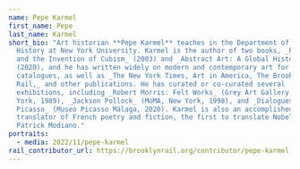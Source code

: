 ```yaml
---
name: Pepe Karmel
first_name: Pepe
last_name: Karmel
short_bio: "Art historian **Pepe Karmel** teaches in the Department of Art
  History at New York University. Karmel is the author of two books, _Picasso
  and the Invention of Cubism_ (2003) and _Abstract Art: A Global History_
  (2020), and he has written widely on modern and contemporary art for museum
  catalogues, as well as _The New York Times, Art in America, The Brooklyn
  Rail,_ and other publications. He has curated or co-curated several
  exhibitions, including _Robert Morris: Felt Works_ (Grey Art Gallery, New
  York, 1989), _Jackson Pollock_ (MoMA, New York, 1998), and _Dialogues with
  Picasso_ (Museo Picasso Málaga, 2020). Karmel is also an accomplished
  translator of French poetry and fiction, the first to translate Nobel laureate
  Patrick Modiano."
portraits:
  - media: 2022/11/pepe-karmel
rail_contributor_url: https://brooklynrail.org/contributor/pepe-karmel
---
```

